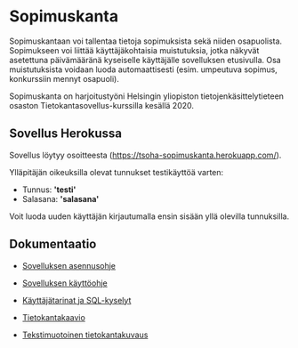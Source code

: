 # Sopimuskanta

Sopimuskantaan voi tallentaa tietoja sopimuksista sekä niiden osapuolista. Sopimukseen voi liittää käyttäjäkohtaisia muistutuksia, jotka näkyvät asetettuna päivämääränä kyseiselle käyttäjälle sovelluksen etusivulla. Osa muistutuksista voidaan luoda automaattisesti (esim. umpeutuva sopimus, konkurssiin mennyt osapuoli).

Sopimuskanta on harjoitustyöni Helsingin yliopiston tietojenkäsittelytieteen osaston Tietokantasovellus-kurssilla kesällä 2020.

## Sovellus Herokussa

Sovellus löytyy osoitteesta (https://tsoha-sopimuskanta.herokuapp.com/).

Ylläpitäjän oikeuksilla olevat tunnukset testikäyttöä varten:
- Tunnus: __'testi'__
- Salasana: __'salasana'__

Voit luoda uuden käyttäjän kirjautumalla ensin sisään yllä olevilla tunnuksilla.

## Dokumentaatio

- [Sovelluksen asennusohje](https://github.com/teemuoksanen/tsoha-sopimuskanta/blob/master/documentation/Installation.md)

- [Sovelluksen käyttöohje](https://github.com/teemuoksanen/tsoha-sopimuskanta/blob/master/documentation/Manual.md)

- [Käyttäjätarinat ja SQL-kyselyt](https://github.com/teemuoksanen/tsoha-sopimuskanta/blob/master/documentation/UserStories.md)

- [Tietokantakaavio](https://github.com/teemuoksanen/tsoha-sopimuskanta/blob/master/documentation/pics/tietokantakaavio.png)

- [Tekstimuotoinen tietokantakuvaus](https://github.com/teemuoksanen/tsoha-sopimuskanta/blob/master/documentation/DatabaseDescription.md)